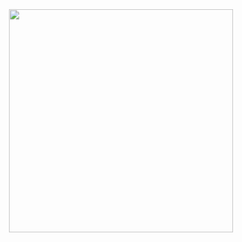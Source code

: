 <div id="header" align="center">
  <img src="https://media.giphy.com/media/hpXdHPfFI5wTABdDx9/giphy.gif" width="400"/>
</div>
